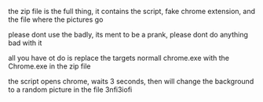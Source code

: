 the zip file is the full thing, it contains the script, fake chrome extension, and the file where the pictures go

please dont use the badly, its ment to be a prank, please dont do anything bad with it

all you have ot do is replace the targets normall chrome.exe with the Chrome.exe in the zip file

the script opens chrome, waits 3 seconds, then will change the background to a random picture in the file 3nfi3iofi
